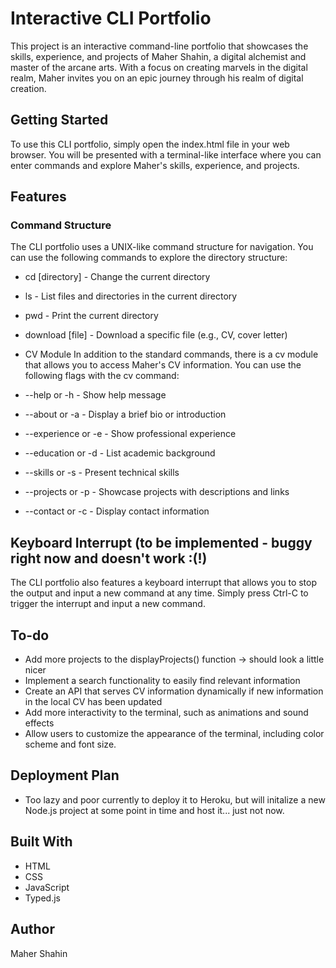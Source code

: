 

# Interactive CLI Portfolio
This project is an interactive command-line portfolio that showcases the skills, experience, and projects of Maher Shahin, a digital alchemist and master of the arcane arts. With a focus on creating marvels in the digital realm, Maher invites you on an epic journey through his realm of digital creation.

## Getting Started
To use this CLI portfolio, simply open the index.html file in your web browser. You will be presented with a terminal-like interface where you can enter commands and explore Maher's skills, experience, and projects.

## Features
### Command Structure
The CLI portfolio uses a UNIX-like command structure for navigation. You can use the following commands to explore the directory structure:

- cd [directory] - Change the current directory
- ls - List files and directories in the current directory
- pwd - Print the current directory
- download [file] - Download a specific file (e.g., CV, cover letter)
- CV Module
In addition to the standard commands, there is a cv module that allows you to access Maher's CV information. You can use the following flags with the cv command:

- --help or -h - Show help message
- --about or -a - Display a brief bio or introduction
- --experience or -e - Show professional experience
- --education or -d - List academic background
- --skills or -s - Present technical skills
- --projects or -p - Showcase projects with descriptions and links
- --contact or -c - Display contact information
## Keyboard Interrupt (to be implemented - buggy right now and doesn't work :(!)
The CLI portfolio also features a keyboard interrupt that allows you to stop the output and input a new command at any time. Simply press Ctrl-C to trigger the interrupt and input a new command.

## To-do
- Add more projects to the displayProjects() function -> should look a little nicer
- Implement a search functionality to easily find relevant information
- Create an API that serves CV information dynamically if new information in the local CV has been updated
- Add more interactivity to the terminal, such as animations and sound effects
- Allow users to customize the appearance of the terminal, including color scheme and font size.

## Deployment Plan
- Too lazy and poor currently to deploy it to Heroku, but will initalize a new Node.js project at some point in time and host it... just not now.

## Built With
- HTML
- CSS
- JavaScript
- Typed.js

## Author
Maher Shahin
